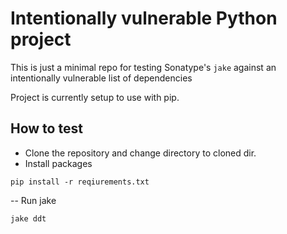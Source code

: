 # Intentionally vulnerable Python project

This is just a minimal repo for testing Sonatype's `jake` against an intentionally vulnerable list of 
dependencies

Project is currently setup to use with pip. 

How to test
----------
- Clone the repository and change directory to cloned dir.
- Install packages
```
pip install -r reqiurements.txt
```
-- Run jake
```
jake ddt
```
